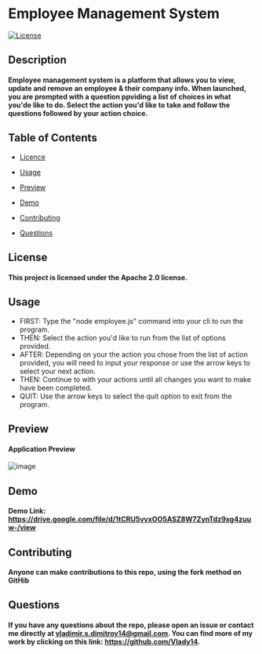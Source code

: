 # Employee Management System

[![License](https://img.shields.io/badge/License-Apache%202.0-blue.svg)](https://opensource.org/licenses/Apache-2.0)

## Description

#### Employee management system is a platform that allows you to view, update and remove an employee & their company info. When launched, you are prompted with a question ppviding a list of choices in what you'de like to do. Select the action you'd like to take and follow the questions followed by your action choice.

## Table of Contents

* [Licence](#license)

* [Usage](#usage)

* [Preview](#preview)

* [Demo](#demo)

* [Contributing](#contributing)

* [Questions](#questions)

## License

#### This project is licensed under the Apache 2.0 license.

## Usage

* FIRST: Type the "node employee.js" command into your cli to run the program.
* THEN: Select the action you'd like to run from the list of options provided.
* AFTER: Depending on your the action you chose from the list of action provided, you will need to input your response or use the arrow keys to select your next action.
* THEN: Continue to with your actions until all changes you want to make have been completed.
* QUIT: Use the arrow keys to select the quit option to exit from the program.

## Preview

#### Application Preview

![image](https://user-images.githubusercontent.com/71519918/101296480-7f71bc80-37e9-11eb-8206-4881e9fa7e06.png)

## Demo

#### Demo Link: https://drive.google.com/file/d/1tCRU5vvxOO5ASZ8W7ZynTdz9xg4zuuw-/view

## Contributing

#### Anyone can make contributions to this repo, using the fork method on GitHib

## Questions

#### If you have any questions about the repo, please open an issue or contact me directly at vladimir.s.dimitrov14@gmail.com. You can find more of my work by clicking on this link: https://github.com/Vlady14.